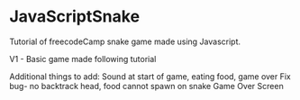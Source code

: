# JavaScriptSnake

Tutorial of freecodeCamp snake game made using Javascript.

V1 - Basic game made following tutorial

Additional things to add:
Sound at start of game, eating food, game over
Fix bug- no backtrack head, food cannot spawn on snake
Game Over Screen
